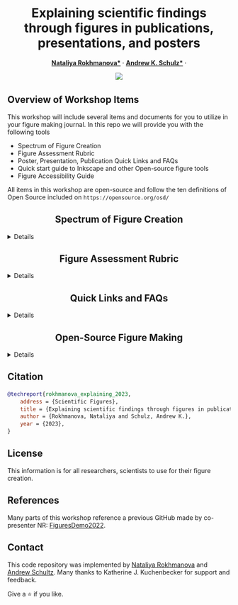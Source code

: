 <p align="center">

  <h1 align="center">Explaining scientific findings through figures in publications, presentations, and posters
  </h1>
  <p align="center">
    <a href="https://is.mpg.de/person/rokhmanova"><strong>Nataliya Rokhmanova*</strong></a>
    ·
    <a href="https://hi.is.mpg.de/person/aschulz"><strong>Andrew K. Schulz*</strong></a>
    ·
</p>
<p float="center">
  <div align="center">
  <img src="assets/sinc_tsr.gif" />
  </div>
</p>

<!-- | Paper Video                                                                                                | Qualitative Results                                                                                                |
|------------------------------------------------------------------------------------------------------------|--------------------------------------------------------------------------------------------------------------------|
| [![PaperVideo](https://img.youtube.com/vi/vidid/0.jpg)](https://www.youtube.com/) | -->

## Overview of Workshop Items

This workshop will include several items and documents for you to utilize in your figure making journal. In this repo we will provide you with the following tools
- Spectrum of Figure Creation
- Figure Assessment Rubric
- Poster, Presentation, Publication Quick Links and FAQs
- Quick start guide to Inkscape and other Open-source figure tools
- Figure Accessibility Guide

All items in this workshop are open-source and follow the ten definitions of Open Source included on `https://opensource.org/osd/`

<h2 align="center">Spectrum of Figure Creation</h2>

<details>
<p>
  <p align="center"> 
  <img src="media/Fig1_commented.png">
  </p>
  <strong>TEMPEH</strong>: Given calibrated multi-view images (top: 4 of 16 views; contrast enhanced for visualization), TEMPEH directly infers 3D head meshes in dense semantic correspondence (bottom) in about 0.3 seconds. TEMPEH reconstructs heads with varying expressions (left) and head poses (right) for subjects unseen during training. Applied to multi-view video input, the frame-by-frame inferred meshes are temporally coherent, making them directly applicable to full-head performance-capture applications.   
</p>
  <summary>Details</summary>
In the folder, we provided information on the spectrum of figure creation, including figures from 1 to 5.

You can do something equivalent with `conda` as well.
</details>

[comment]: <> (## Running the Demo)

[comment]: <> (We have prepared a nice demo code to run SINC on arbitrary videos. )

<h2 align="center">Figure Assessment Rubric</h2>
 <details>
<p>
  <p align="center"> 
  <img src="media/GitHubRubric.png">
  </p>	 
  <summary>Details</summary>
In this folder, we highlight information on specific assessments of figures in the presentation, publication, and poster formats. The overarching theme for the rubric are as follows:
	 - Color Scheme
	 - Clarity
	 - Readability
	 - Plot Type
	 - Ink/Content Ratio
	 - Accessibility
</details>

<h2 align="center">Quick Links and FAQs </h2>

 <details>
  <summary>Details</summary>

We highlight quick links and frequently asked questions or FAQs in this folder. There are links for the following resources:
- Poster Creation Guide
- Presentation Guide
- Scientific Storytelling
- Creating Figures for Publication
- Open-source figure crafting tools

</details>

<h2 align="center">Open-Source Figure Making </h2>

 <details>
  <summary>Details</summary>

We highlight quick links and frequently asked questions or FAQs in this folder. There are links for the following resources:
- How to Inkscape

</details>

## Citation

```bibtex
@techreport{rokhmanova_explaining_2023,
	address = {Scientific Figures},
	title = {Explaining scientific findings through figures in publications, presentations, and posters},
	author = {Rokhmanova, Nataliya and Schulz, Andrew K.},
	year = {2023},
}

```
## License
This information is for all researchers, scientists to use for their figure creation. 

## References
Many parts of this workshop reference a previous GitHub made by co-presenter NR: [FiguresDemo2022](https://github.com/nrokh/FiguresDemo2022).

## Contact

This code repository was implemented by [Nataliya Rokhmanova](https://github.com/nrokh) and [Andrew Schultz](https://github.com/Aschulz94). Many thanks to Katherine J. Kuchenbecker for support and feedback.

Give a ⭐ if you like.

